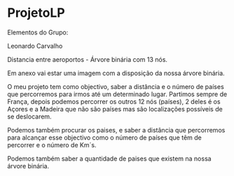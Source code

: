 # ProjetoLP

Elementos do Grupo:

Leonardo Carvalho

Distancia entre aeroportos - Árvore binária com 13 nós.

Em anexo vai estar uma imagem com a disposição da nossa árvore binária.

O meu projeto tem como objectivo, saber a distância e o número de países que percorremos para irmos até um determinado lugar.
Partimos sempre de França, depois podemos percorrer os outros 12 nós (países), 2 deles é os Açores e a Madeira que não são países mas são localizações possíveis de se deslocarem. 

Podemos também procurar os paises, e saber a distância que percorremos para alcançar esse objectivo como o número de países que têm de percorrer e o número de Km´s.

Podemos também saber a quantidade de paises que existem na nossa árvore binária.
